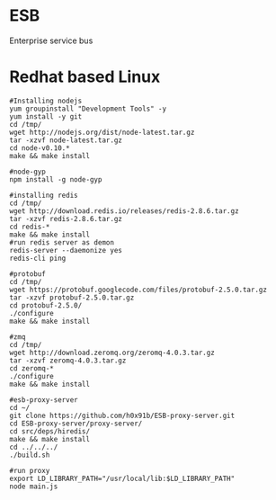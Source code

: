 ESB
===

Enterprise service bus

Redhat based Linux
===

	#Installing nodejs
	yum groupinstall "Development Tools" -y
	yum install -y git
	cd /tmp/
	wget http://nodejs.org/dist/node-latest.tar.gz
	tar -xzvf node-latest.tar.gz
	cd node-v0.10.*
	make && make install
	
	#node-gyp
	npm install -g node-gyp
	
	#installing redis
	cd /tmp/
	wget http://download.redis.io/releases/redis-2.8.6.tar.gz
	tar -xzvf redis-2.8.6.tar.gz
	cd redis-*
	make && make install
	#run redis server as demon
	redis-server --daemonize yes
	redis-cli ping
	
	#protobuf
	cd /tmp/
	wget https://protobuf.googlecode.com/files/protobuf-2.5.0.tar.gz
	tar -xzvf protobuf-2.5.0.tar.gz
	cd protobuf-2.5.0/
	./configure
	make && make install
	
	#zmq
	cd /tmp/
	wget http://download.zeromq.org/zeromq-4.0.3.tar.gz
	tar -xzvf zeromq-4.0.3.tar.gz
	cd zeromq-*
	./configure
	make && make install
	
	#esb-proxy-server
	cd ~/
	git clone https://github.com/h0x91b/ESB-proxy-server.git
	cd ESB-proxy-server/proxy-server/
	cd src/deps/hiredis/
	make && make install
	cd ../../../
	./build.sh
	
	#run proxy
	export LD_LIBRARY_PATH="/usr/local/lib:$LD_LIBRARY_PATH"
	node main.js
	
